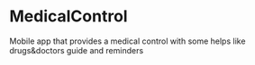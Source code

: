 MedicalControl
==============

Mobile app that provides a medical control with some helps like drugs&amp;doctors guide and reminders
